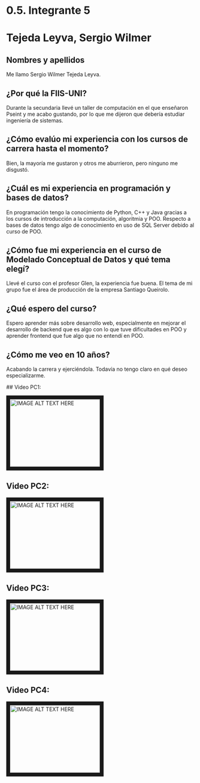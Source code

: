 # 0.5. Integrante 5

# Tejeda Leyva, Sergio Wilmer
## Nombres y apellidos
Me llamo Sergio Wilmer Tejeda Leyva.
## ¿Por qué la FIIS-UNI?
Durante la secundaria llevé un taller de computación en el que enseñaron Pseint y me acabo gustando, por lo que me dijeron que debería estudiar ingeniería de sistemas.
## ¿Cómo evalúo mi experiencia con los cursos de carrera hasta el momento?
Bien, la mayoría me gustaron y otros me aburrieron, pero ninguno me disgustó.
## ¿Cuál es mi experiencia en programación y bases de datos?
En programación tengo la conocimiento de Python, C++ y Java gracias a los cursos de introducción a la computación, algoritmia y POO. Respecto a bases de datos tengo algo de conocimiento en uso de SQL Server debido al curso de POO. 
## ¿Cómo fue mi experiencia en el curso de Modelado Conceptual de Datos y qué tema elegí?
Llevé el curso con el profesor Glen, la experiencia fue buena. El tema de mi grupo fue el área de producción de la empresa Santiago Queirolo.
## ¿Qué espero del curso?
Espero aprender más sobre desarrollo web,  especialmente en mejorar el desarrollo de backend que es algo con lo que tuve dificultades en POO y aprender frontend que fue algo que no entendí en POO.
## ¿Cómo me veo en 10 años?
Acabando la carrera y ejerciéndola. Todavía no tengo claro en qué deseo especializarme.

<html>
## Video PC1:

<a href="http://www.youtube.com/watch?feature=player_embedded&v=d8BPeE-LcMA
" target="_blank"><img src="http://img.youtube.com/vi/d8BPeE-LcMA/0.jpg" 
alt="IMAGE ALT TEXT HERE" width="240" height="180" border="10" /></a>


## Video PC2:
<a href="http://www.youtube.com/watch?feature=player_embedded&v=_tqt41mRLrw
" target="_blank"><img src="http://img.youtube.com/vi/_tqt41mRLrw/0.jpg" 
alt="IMAGE ALT TEXT HERE" width="240" height="180" border="10" /></a>


## Video PC3:
<a href="http://www.youtube.com/watch?feature=player_embedded&v=rHEVrWVysBM
" target="_blank"><img src="http://img.youtube.com/vi/rHEVrWVysBM/0.jpg" 
alt="IMAGE ALT TEXT HERE" width="240" height="180" border="10" /></a>

## Video PC4:
<a href="http://www.youtube.com/watch?feature=player_embedded&v=hYvha9uznmk
" target="_blank"><img src="http://img.youtube.com/vi/hYvha9uznmk/0.jpg" 
alt="IMAGE ALT TEXT HERE" width="240" height="180" border="10" /></a>
</html>



